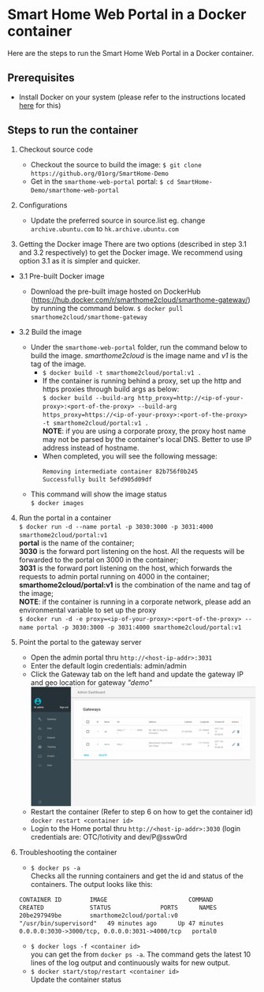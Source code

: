 Smart Home Web Portal in a Docker container
===========================================

Here are the steps to run the Smart Home Web Portal in a Docker container.

## Prerequisites
* Install Docker on your system (please refer to the instructions located [here](https://docs.docker.com/engine/installation/) for this)

## Steps to run the container
1. Checkout source code
    * Checkout the source to build the image: `$ git clone https://github.org/01org/SmartHome-Demo`
    * Get in the `smarthome-web-portal` portal: `$ cd SmartHome-Demo/smarthome-web-portal`

2. Configurations
    * Update the preferred source in source.list
      eg. change `archive.ubuntu.com` to `hk.archive.ubuntu.com`

3. Getting the Docker image
   There are two options (described in step 3.1 and 3.2 respectively) to get the Docker image. We recommend using option 3.1 as it is simpler and quicker.

+ 3.1 Pre-built Docker image
    * Download the pre-built image hosted on DockerHub (https://hub.docker.com/r/smarthome2cloud/smarthome-gateway/) by running the command below.
    `$ docker pull smarthome2cloud/smarthome-gateway`

+ 3.2 Build the image
    * Under the `smarthome-web-portal` folder, run the command below to build the image. *smarthome2cloud* is the image name and *v1* is the tag of the image.    
       * `$ docker build -t smarthome2cloud/portal:v1 .`
       * If the container is running behind a proxy, set up the http and https proxies through build args as below:    
        `$ docker build --build-arg http_proxy=http://<ip-of-your-proxy>:<port-of-the-proxy> --build-arg  https_proxy=https://<ip-of-your-proxy>:<port-of-the-proxy>  -t smarthome2cloud/portal:v1 .`    
        **NOTE**: if you are using a corporate proxy, the proxy host name may not be parsed by the container's local DNS. Better to use IP address instead of hostname.     
        * When completed, you will see the following message:     
            ```
            Removing intermediate container 82b756f0b245
            Successfully built 5efd905d09df
            ```
    * This command will show the image status    
        `$ docker images`

4. Run the portal in a container    
    `$ docker run -d --name portal -p 3030:3000 -p 3031:4000 smarthome2cloud/portal:v1`    
    **portal** is the name of the container;    
    **3030** is the forward port listening on the host. All the requests will be forwarded to the portal on 3000 in the container;    
    **3031** is the forward port listening on the host, which forwards the requests to admin portal running on 4000 in the container;    
    **smarthome2cloud/portal:v1** is the combination of the name and tag of the image;    
    **NOTE**: if the container is running in a corporate network, please add an environmental variable to set up the proxy    
    `$ docker run -d -e proxy=<ip-of-your-proxy>:<port-of-the-proxy> --name portal -p 3030:3000 -p 3031:4000 smarthome2cloud/portal:v1`    

5. Point the portal to the gateway server
   * Open the admin portal thru `http://<host-ip-addr>:3031`
   * Enter the default login credentials: admin/admin
   * Click the Gateway tab on the left hand and update the gateway IP and geo location for gateway *"demo"*
      ![admin portal](../../screenshots/smarthome-adminportal.PNG)
   * Restart the container (Refer to step 6 on how to get the container id)
      `docker restart <container id>`
   * Login to the Home portal thru `http://<host-ip-addr>:3030` (login credentials are: OTC/!otivity and dev/P@ssw0rd

6. Troubleshooting the container
    * `$ docker ps -a`    
    Checks all the running containers and get the id and status of the containers. The output looks like this:
    ```
    CONTAINER ID        IMAGE                       COMMAND                  CREATED             STATUS              PORTS      NAMES
    20be297949be        smarthome2cloud/portal:v0   "/usr/bin/supervisord"   49 minutes ago      Up 47 minutes       0.0.0.0:3030->3000/tcp, 0.0.0.0:3031->4000/tcp   portal0
    ```
    * `$ docker logs -f <container id>`    
   you can get the <container id> from `docker ps -a`. The command gets the latest 10 lines of the log output and continuously waits for new output. 
    * `$ docker start/stop/restart <container id>`    
    Update the container status

